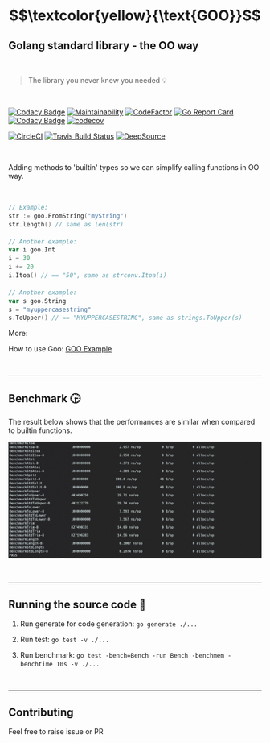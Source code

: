 # $$\textcolor{yellow}{\text{GOO}}$$

## **G**olang standard library - the **OO** way

<br>

> The library you never knew you needed :bulb:

<br>

[![Codacy Badge](https://app.codacy.com/project/badge/Grade/26b98e19151f471fbd3729dbbe56c2d8)](https://www.codacy.com/gh/TimothyL96/goo/dashboard?utm_source=github.com&amp;utm_medium=referral&amp;utm_content=TimothyL96/goo&amp;utm_campaign=Badge_Grade)
[![Maintainability](https://api.codeclimate.com/v1/badges/bbc9b7ccb927732ec239/maintainability)](https://codeclimate.com/github/TimothyL96/goo/maintainability)
[![CodeFactor](https://www.codefactor.io/repository/github/timothyl96/goo/badge)](https://www.codefactor.io/repository/github/timothyl96/goo)
[![Go Report Card](https://goreportcard.com/badge/github.com/timothyl96/goo)](https://goreportcard.com/report/github.com/timothyl96/goo)
[![Codacy Badge](https://app.codacy.com/project/badge/Coverage/26b98e19151f471fbd3729dbbe56c2d8)](https://www.codacy.com/gh/TimothyL96/goo/dashboard?utm_source=github.com&utm_medium=referral&utm_content=TimothyL96/goo&utm_campaign=Badge_Coverage)
[![codecov](https://codecov.io/gh/TimothyL96/goo/branch/master/graph/badge.svg?token=o61pQVm2m9)](https://codecov.io/gh/TimothyL96/goo)

[![CircleCI](https://dl.circleci.com/status-badge/img/gh/TimothyL96/goo/tree/master.svg?style=shield)](https://dl.circleci.com/status-badge/redirect/gh/TimothyL96/goo/tree/master)
[![Travis Build Status](https://app.travis-ci.com/TimothyL96/goo.svg?branch=master)](https://app.travis-ci.com/TimothyL96/goo)
[![DeepSource](https://deepsource.io/gh/TimothyL96/goo.svg/?label=active+issues&show_trend=true&token=lc6AhgyQ_EjizXaVrr2ehW_K)](https://deepsource.io/gh/TimothyL96/goo/?ref=repository-badge)

<br>

Adding methods to 'builtin' types so we can simplify calling functions in OO way.

<br>

```Go
// Example:
str := goo.FromString("myString")
str.length() // same as len(str)

// Another example:
var i goo.Int
i = 30
i += 20
i.Itoa() // == "50", same as strconv.Itoa(i)

// Another example:
var s goo.String
s = "myuppercasestring"
s.ToUpper() // == "MYUPPERCASESTRING", same as strings.ToUpper(s)
```

More:

How to use Goo:
[GOO Example](https://github.com/TimothyL96/goo-example)

<br>

---  

## <b>Benchmark</b> :clock330:

The result below shows that the performances are similar when compared to builtin functions.

![Benchmarking result](https://github.com/TimothyL96/goo/blob/master/images/benchmark.jpg?raw=true)

<br>

---  

## <b>Running the source code</b> :runner:

1. Run generate for code generation: `go generate ./...`

2. Run test: `go test -v ./...`

3. Run benchmark: `go test -bench=Bench -run Bench -benchmem -benchtime 10s -v ./...`

<br>

---  

## <b>Contributing</b>
Feel free to raise issue or PR